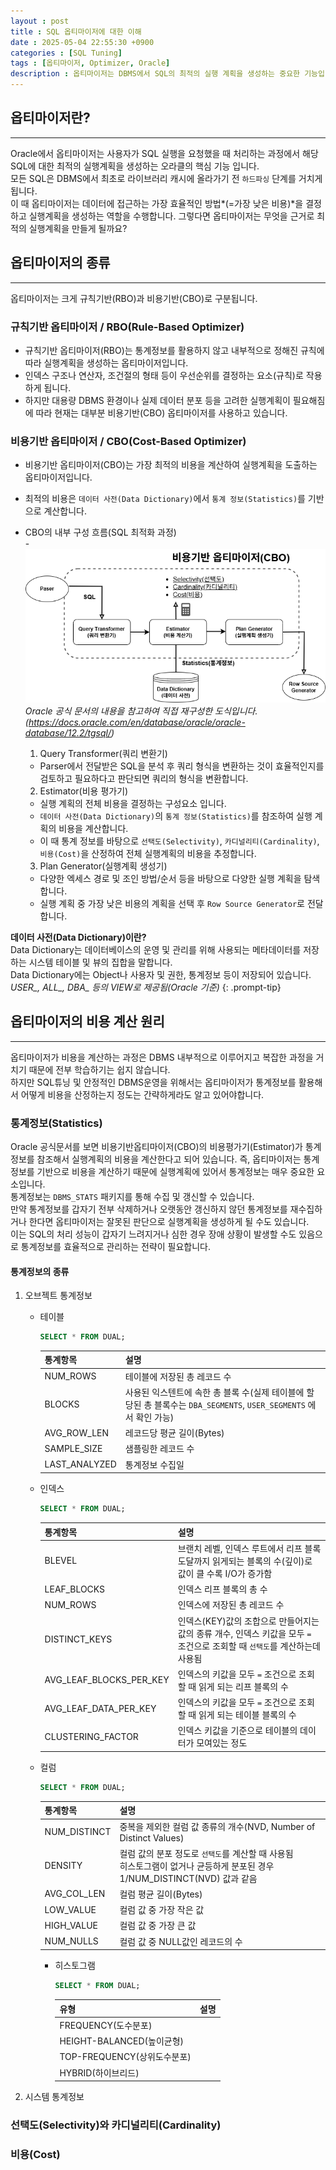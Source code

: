 ```yaml
---
layout : post
title : SQL 옵티마이저에 대한 이해
date : 2025-05-04 22:55:30 +0900
categories : [SQL Tuning]
tags : [옵티마이저, Optimizer, Oracle]
description : 옵티마이저는 DBMS에서 SQL의 최적의 실행 계획을 생성하는 중요한 기능입니다.<br>옵티마이저가 실행 계획을 결정하고 생성하는 과정에 대해서 정리한 글입니다.
---
```


## 옵티마이저란?
---
Oracle에서 옵티마이저는 사용자가 SQL 실행을 요청했을 때 처리하는 과정에서 해당 SQL에 대한 최적의 실행계획을 생성하는 오라클의 핵심 기능 입니다.  
모든 SQL은 DBMS에서 최초로 라이브러리 캐시에 올라가기 전 `하드파싱` 단계를 거치게됩니다.  
이 때 옵티마이저는 데이터에 접근하는 가장 효율적인 방법*(=가장 낮은 비용)*을 결정하고 실행계획을 생성하는 역할을 수행합니다.
그렇다면 옵티마이저는 무엇을 근거로 최적의 실행계획을 만들게 될까요?

## 옵티마이저의 종류
---
옵티마이저는 크게 규칙기반(RBO)과 비용기반(CBO)로 구분됩니다.

### 규칙기반 옵티마이저 / RBO(Rule-Based Optimizer)
- 규칙기반 옵티마이저(RBO)는 통계정보를 활용하지 않고 내부적으로 정해진 규칙에 따라 실행계획을 생성하는 옵티마이저입니다.
- 인덱스 구조나 연산자, 조건절의 형태 등이 우선순위를 결정하는 요소(규칙)로 작용하게 됩니다.
- 하지만 대용량 DBMS 환경이나 실제 데이터 분포 등을 고려한 실행계획이 필요해짐에 따라 현재는 대부분 비용기반(CBO) 옵티마이저를 사용하고 있습니다.
  
### 비용기반 옵티마이저 / CBO(Cost-Based Optimizer)
- 비용기반 옵티마이저(CBO)는 가장 최적의 비용을 계산하여 실행계획을 도출하는 옵티마이저입니다.
- 최적의 비용은 `데이터 사전(Data Dictionary)`에서 `통계 정보(Statistics)`를 기반으로 계산합니다.
- CBO의 내부 구성 흐름(SQL 최적화 과정)<br>
 -![옵티마이저 최적화 구조도](assets/img/sql-tuning/optimizer-cbo.png)
_Oracle 공식 문서의 내용을 참고하여 직접 재구성한 도식입니다. (https://docs.oracle.com/en/database/oracle/oracle-database/12.2/tgsql/)_

  1. Query Transformer(쿼리 변환기)
    - Parser에서 전달받은 SQL을 분석 후 쿼리 형식을 변환하는 것이 효율적인지를 검토하고 필요하다고 판단되면 쿼리의 형식을 변환합니다.
  2. Estimator(비용 평가기)
    - 실행 계획의 전체 비용을 결정하는 구성요소 입니다.
    - `데이터 사전(Data Dictionary)`의 `통계 정보(Statistics)`를 참조하여 실행 계획의 비용을 계산합니다.
    - 이 때 통계 정보를 바탕으로 `선택도(Selectivity)`, `카디널리티(Cardinality)`, `비용(Cost)`을 산정하여 전체 실행계획의 비용을 추정합니다.
  3. Plan Generator(실행계획 생성기)
    - 다양한 엑세스 경로 및 조인 방법/순서 등을 바탕으로 다양한 실행 계획을 탐색합니다.
    - 실행 계획 중 가장 낮은 비용의 계획을 선택 후 `Row Source Generator`로 전달합니다.
  
>
**데이터 사전(Data Dictionary)이란?**  
Data Dictionary는 데이터베이스의 운영 및 관리를 위해 사용되는 메타데이터를 저장하는 시스템 테이블 및 뷰의 집합을 말합니다.<br>
Data Dictionary에는 Object나 사용자 및 권한, 통계정보 등이 저장되어 있습니다.<br>
*USER_, ALL_, DBA_ 등의 VIEW로 제공됨(Oracle 기준)*
{: .prompt-tip}

## 옵티마이저의 비용 계산 원리
---
옵티마이저가 비용을 계산하는 과정은 DBMS 내부적으로 이루어지고 복잡한 과정을 거치기 때문에 전부 학습하기는 쉽지 않습니다.<br>
하지만 SQL튜닝 및 안정적인 DBMS운영을 위해서는 옵티마이저가 통계정보를 활용해서 어떻게 비용을 산정하는지 정도는 간략하게라도 알고 있어야합니다.

### 통계정보(Statistics)
Oracle 공식문서를 보면 비용기반옵티마이저(CBO)의 비용평가기(Estimator)가 통계정보를 참조해서 실행계획의 비용을 계산한다고 되어 있습니다. 즉, 옵티마이저는 통계정보를 기반으로 비용을 계산하기 때문에 실행계획에 있어서 통계정보는 매우 중요한 요소입니다.<br>
통계정보는 `DBMS_STATS` 패키지를 통해 수집 및 갱신할 수 있습니다.<br>
만약 통계정보를 갑자기 전부 삭제하거나 오랫동안 갱신하지 않던 통계정보를 재수집하거나 한다면 옵티마이저는 잘못된 판단으로 실행계획을 생성하게 될 수도 있습니다.<br>
이는 SQL의 처리 성능이 갑자기 느려지거나 심한 경우 장애 상황이 발생할 수도 있음으로 통계정보를 효율적으로 관리하는 전략이 필요합니다.

#### 통계정보의 종류
1. 오브젝트 통계정보
   - 테이블
  
      ```sql
      SELECT * FROM DUAL;
      ```

      |통계항목|설명|
      |--|--|
      |NUM_ROWS|테이블에 저장된 총 레코드 수|
      |BLOCKS|사용된 익스텐트에 속한 총 블록 수(실제 테이블에 할당된 총 블록수는 `DBA_SEGMENTS`, `USER_SEGMENTS` 에서 확인 가능)|
      |AVG_ROW_LEN|레코드당 평균 길이(Bytes)|
      |SAMPLE_SIZE|샘플링한 레코드 수|
      |LAST_ANALYZED|통계정보 수집일|

   - 인덱스
  
      ```sql
      SELECT * FROM DUAL;
      ```

      |통계항목|설명|
      |--|--|
      |BLEVEL|브랜치 레벨, 인덱스 루트에서 리프 블록 도달까지 읽게되는 블록의 수(깊이)로 값이 클 수록 I/O가 증가함|
      |LEAF_BLOCKS|인덱스 리프 블록의 총 수|
      |NUM_ROWS|인덱스에 저장된 총 레코드 수|
      |DISTINCT_KEYS|인덱스(KEY)값의 조합으로 만들어지는 값의 종류 개수, 인덱스 키값을 모두 `=` 조건으로 조회할 때 `선택도`를 계산하는데 사용됨|
      |AVG_LEAF_BLOCKS_PER_KEY|인덱스의 키값을 모두 `=` 조건으로 조회할 때 읽게 되는 리프 블록의 수|
      |AVG_LEAF_DATA_PER_KEY|인덱스의 키값을 모두 `=` 조건으로 조회 할 때 읽게 되는 테이블 블록의 수|
      |CLUSTERING_FACTOR|인덱스 키값을 기준으로 테이블의 데이터가 모여있는 정도|

   - 컬럼
  
      ```sql
      SELECT * FROM DUAL;
      ```

      |통계항목|설명|
      |--|--|
      |NUM_DISTINCT|중복을 제외한 컬럼 값 종류의 개수(NVD, Number of Distinct Values)|
      |DENSITY|컬럼 값의 분포 정도로 `선택도`를 계산할 때 사용됨<br> 히스토그램이 없거나 균등하게 분포된 경우 1/NUM_DISTINCT(NVD) 값과 같음|
      |AVG_COL_LEN|컬럼 평균 길이(Bytes)|
      |LOW_VALUE|컬럼 값 중 가장 작은 값|
      |HIGH_VALUE|컬럼 값 중 가장 큰 값|
      |NUM_NULLS|컬럼 값 중 NULL값인 레코드의 수|
      - 히스토그램<br>
  
        ```sql
        SELECT * FROM DUAL;
        ```
        
        |유형|설명|
        |--|--|
        |FREQUENCY(도수분포)||
        |HEIGHT-BALANCED(높이균형)||
        |TOP-FREQUENCY(상위도수분포)||
        |HYBRID(하이브리드)||
2. 시스템 통계정보

### 선택도(Selectivity)와 카디널리티(Cardinality)

### 비용(Cost)

##

##

##

